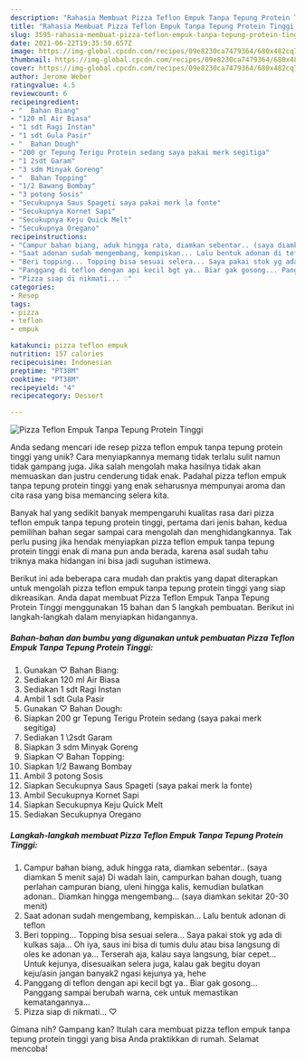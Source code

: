 ```yaml
---
description: "Rahasia Membuat Pizza Teflon Empuk Tanpa Tepung Protein Tinggi, Enak Banget"
title: "Rahasia Membuat Pizza Teflon Empuk Tanpa Tepung Protein Tinggi, Enak Banget"
slug: 3595-rahasia-membuat-pizza-teflon-empuk-tanpa-tepung-protein-tinggi-enak-banget
date: 2021-06-22T19:35:50.657Z
image: https://img-global.cpcdn.com/recipes/09e8230ca7479364/680x482cq70/pizza-teflon-empuk-tanpa-tepung-protein-tinggi-foto-resep-utama.jpg
thumbnail: https://img-global.cpcdn.com/recipes/09e8230ca7479364/680x482cq70/pizza-teflon-empuk-tanpa-tepung-protein-tinggi-foto-resep-utama.jpg
cover: https://img-global.cpcdn.com/recipes/09e8230ca7479364/680x482cq70/pizza-teflon-empuk-tanpa-tepung-protein-tinggi-foto-resep-utama.jpg
author: Jerome Weber
ratingvalue: 4.5
reviewcount: 6
recipeingredient:
- "  Bahan Biang"
- "120 ml Air Biasa"
- "1 sdt Ragi Instan"
- "1 sdt Gula Pasir"
- "  Bahan Dough"
- "200 gr Tepung Terigu Protein sedang saya pakai merk segitiga"
- "1 2sdt Garam"
- "3 sdm Minyak Goreng"
- "  Bahan Topping"
- "1/2 Bawang Bombay"
- "3 potong Sosis"
- "Secukupnya Saus Spageti saya pakai merk la fonte"
- "Secukupnya Kornet Sapi"
- "Secukupnya Keju Quick Melt"
- "Secukupnya Oregano"
recipeinstructions:
- "Campur bahan biang, aduk hingga rata, diamkan sebentar.. (saya diamkan 5 menit saja) Di wadah lain, campurkan bahan dough, tuang perlahan campuran biang, uleni hingga kalis, kemudian bulatkan adonan.. Diamkan hingga mengembang... (saya diamkan sekitar 20-30 menit)"
- "Saat adonan sudah mengembang, kempiskan... Lalu bentuk adonan di teflon"
- "Beri topping... Topping bisa sesuai selera... Saya pakai stok yg ada di kulkas saja... Oh iya, saus ini bisa di tumis dulu atau bisa langsung di oles ke adonan ya... Terserah aja, kalau saya langsung, biar cepet... Untuk kejunya, disesuaikan selera juga, kalau gak begitu doyan keju/asin jangan banyak2 ngasi kejunya ya, hehe"
- "Panggang di teflon dengan api kecil bgt ya.. Biar gak gosong... Panggang sampai berubah warna, cek untuk memastikan kematangannya..."
- "Pizza siap di nikmati... ♡"
categories:
- Resep
tags:
- pizza
- teflon
- empuk

katakunci: pizza teflon empuk 
nutrition: 157 calories
recipecuisine: Indonesian
preptime: "PT38M"
cooktime: "PT38M"
recipeyield: "4"
recipecategory: Dessert

---
```



![Pizza Teflon Empuk Tanpa Tepung Protein Tinggi](https://img-global.cpcdn.com/recipes/09e8230ca7479364/680x482cq70/pizza-teflon-empuk-tanpa-tepung-protein-tinggi-foto-resep-utama.jpg)

Anda sedang mencari ide resep pizza teflon empuk tanpa tepung protein tinggi yang unik? Cara menyiapkannya memang tidak terlalu sulit namun tidak gampang juga. Jika salah mengolah maka hasilnya tidak akan memuaskan dan justru cenderung tidak enak. Padahal pizza teflon empuk tanpa tepung protein tinggi yang enak seharusnya mempunyai aroma dan cita rasa yang bisa memancing selera kita.



Banyak hal yang sedikit banyak mempengaruhi kualitas rasa dari pizza teflon empuk tanpa tepung protein tinggi, pertama dari jenis bahan, kedua pemilihan bahan segar sampai cara mengolah dan menghidangkannya. Tak perlu pusing jika hendak menyiapkan pizza teflon empuk tanpa tepung protein tinggi enak di mana pun anda berada, karena asal sudah tahu triknya maka hidangan ini bisa jadi suguhan istimewa.


Berikut ini ada beberapa cara mudah dan praktis yang dapat diterapkan untuk mengolah pizza teflon empuk tanpa tepung protein tinggi yang siap dikreasikan. Anda dapat membuat Pizza Teflon Empuk Tanpa Tepung Protein Tinggi menggunakan 15 bahan dan 5 langkah pembuatan. Berikut ini langkah-langkah dalam menyiapkan hidangannya.

<!--inarticleads1-->

##### Bahan-bahan dan bumbu yang digunakan untuk pembuatan Pizza Teflon Empuk Tanpa Tepung Protein Tinggi:

1. Gunakan  ♡ Bahan Biang:
1. Sediakan 120 ml Air Biasa
1. Sediakan 1 sdt Ragi Instan
1. Ambil 1 sdt Gula Pasir
1. Gunakan  ♡ Bahan Dough:
1. Siapkan 200 gr Tepung Terigu Protein sedang (saya pakai merk segitiga)
1. Sediakan 1 \2sdt Garam
1. Siapkan 3 sdm Minyak Goreng
1. Siapkan  ♡ Bahan Topping:
1. Siapkan 1/2 Bawang Bombay
1. Ambil 3 potong Sosis
1. Siapkan Secukupnya Saus Spageti (saya pakai merk la fonte)
1. Ambil Secukupnya Kornet Sapi
1. Siapkan Secukupnya Keju Quick Melt
1. Sediakan Secukupnya Oregano




<!--inarticleads2-->

##### Langkah-langkah membuat Pizza Teflon Empuk Tanpa Tepung Protein Tinggi:

1. Campur bahan biang, aduk hingga rata, diamkan sebentar.. (saya diamkan 5 menit saja) Di wadah lain, campurkan bahan dough, tuang perlahan campuran biang, uleni hingga kalis, kemudian bulatkan adonan.. Diamkan hingga mengembang... (saya diamkan sekitar 20-30 menit)
1. Saat adonan sudah mengembang, kempiskan... Lalu bentuk adonan di teflon
1. Beri topping... Topping bisa sesuai selera... Saya pakai stok yg ada di kulkas saja... Oh iya, saus ini bisa di tumis dulu atau bisa langsung di oles ke adonan ya... Terserah aja, kalau saya langsung, biar cepet... Untuk kejunya, disesuaikan selera juga, kalau gak begitu doyan keju/asin jangan banyak2 ngasi kejunya ya, hehe
1. Panggang di teflon dengan api kecil bgt ya.. Biar gak gosong... Panggang sampai berubah warna, cek untuk memastikan kematangannya...
1. Pizza siap di nikmati... ♡




Gimana nih? Gampang kan? Itulah cara membuat pizza teflon empuk tanpa tepung protein tinggi yang bisa Anda praktikkan di rumah. Selamat mencoba!
